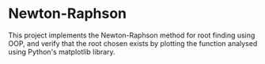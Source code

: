 # Newton-Raphson
This project implements the Newton-Raphson method for root finding using OOP, and verify that the root chosen exists by plotting the function analysed using Python's matplotlib library. 

